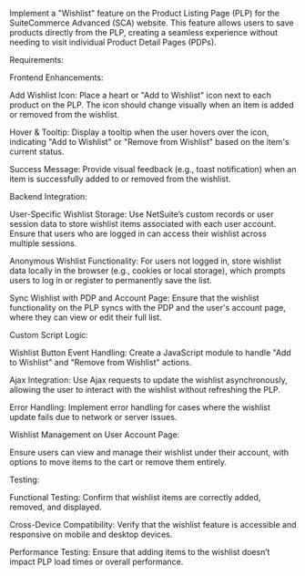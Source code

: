 Implement a "Wishlist" feature on the Product Listing Page (PLP) for the SuiteCommerce Advanced (SCA) website. This feature allows users to save products directly from the PLP, creating a seamless experience without needing to visit individual Product Detail Pages (PDPs).

Requirements:

Frontend Enhancements:

Add Wishlist Icon: Place a heart or "Add to Wishlist" icon next to each product on the PLP. The icon should change visually when an item is added or removed from the wishlist.

Hover & Tooltip: Display a tooltip when the user hovers over the icon, indicating "Add to Wishlist" or "Remove from Wishlist" based on the item's current status.

Success Message: Provide visual feedback (e.g., toast notification) when an item is successfully added to or removed from the wishlist.

Backend Integration:

User-Specific Wishlist Storage: Use NetSuite’s custom records or user session data to store wishlist items associated with each user account. Ensure that users who are logged in can access their wishlist across multiple sessions.

Anonymous Wishlist Functionality: For users not logged in, store wishlist data locally in the browser (e.g., cookies or local storage), which prompts users to log in or register to permanently save the list.

Sync Wishlist with PDP and Account Page: Ensure that the wishlist functionality on the PLP syncs with the PDP and the user's account page, where they can view or edit their full list.

Custom Script Logic:

Wishlist Button Event Handling: Create a JavaScript module to handle "Add to Wishlist" and "Remove from Wishlist" actions.

Ajax Integration: Use Ajax requests to update the wishlist asynchronously, allowing the user to interact with the wishlist without refreshing the PLP.

Error Handling: Implement error handling for cases where the wishlist update fails due to network or server issues.

Wishlist Management on User Account Page:

Ensure users can view and manage their wishlist under their account, with options to move items to the cart or remove them entirely.

Testing:

Functional Testing: Confirm that wishlist items are correctly added, removed, and displayed.

Cross-Device Compatibility: Verify that the wishlist feature is accessible and responsive on mobile and desktop devices.

Performance Testing: Ensure that adding items to the wishlist doesn’t impact PLP load times or overall performance.
 
